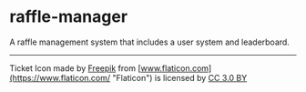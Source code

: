 # raffle-manager
A raffle management system that includes a user system and leaderboard.

----

Ticket Icon made by [Freepik](http://www.freepik.com "Freepik") from [www.flaticon.com](https://www.flaticon.com/ "Flaticon") is licensed by [CC 3.0 BY](http://creativecommons.org/licenses/by/3.0/ "Creative Commons BY 3.0")